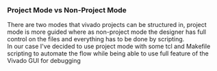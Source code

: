 ### Project Mode vs Non-Project Mode
There are two modes that vivado projects can be structured in, project mode is more guided where as non-project mode the designer has full control on the files and everything has to be done by scripting. <br />
In our case I've decided to use project mode with some tcl and Makefile scripting to automate the flow while being able to use full feature of the Vivado GUI for debugging